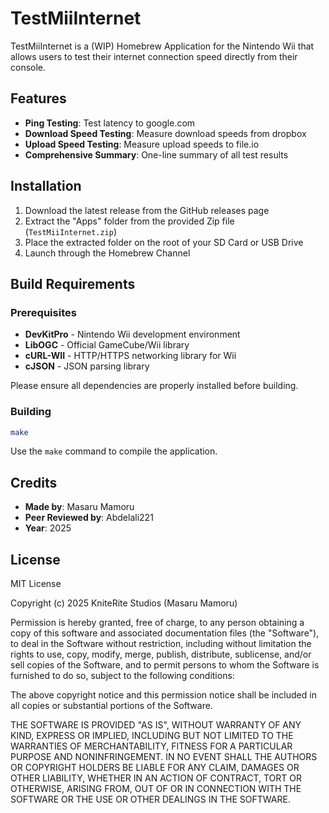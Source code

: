 # TestMiiInternet

TestMiiInternet is a (WIP) Homebrew Application for the Nintendo Wii that allows users to test their internet connection speed directly from their console.
## Features

- **Ping Testing**: Test latency to google.com
- **Download Speed Testing**: Measure download speeds from dropbox
- **Upload Speed Testing**: Measure upload speeds to file.io
- **Comprehensive Summary**: One-line summary of all test results

## Installation

1. Download the latest release from the GitHub releases page
2. Extract the "Apps" folder from the provided Zip file (`TestMiiInternet.zip`)
3. Place the extracted folder on the root of your SD Card or USB Drive
4. Launch through the Homebrew Channel

## Build Requirements

### Prerequisites
- **DevKitPro** - Nintendo Wii development environment
- **LibOGC** - Official GameCube/Wii library
- **cURL-WII** - HTTP/HTTPS networking library for Wii
- **cJSON** - JSON parsing library

Please ensure all dependencies are properly installed before building.

### Building
```bash
make
```

Use the `make` command to compile the application.

## Credits

- **Made by**: Masaru Mamoru
- **Peer Reviewed by**: Abdelali221
- **Year**: 2025

## License
MIT License

Copyright (c) 2025 KniteRite Studios (Masaru Mamoru)

Permission is hereby granted, free of charge, to any person obtaining a copy
of this software and associated documentation files (the "Software"), to deal
in the Software without restriction, including without limitation the rights
to use, copy, modify, merge, publish, distribute, sublicense, and/or sell
copies of the Software, and to permit persons to whom the Software is
furnished to do so, subject to the following conditions:

The above copyright notice and this permission notice shall be included in all
copies or substantial portions of the Software.

THE SOFTWARE IS PROVIDED "AS IS", WITHOUT WARRANTY OF ANY KIND, EXPRESS OR
IMPLIED, INCLUDING BUT NOT LIMITED TO THE WARRANTIES OF MERCHANTABILITY,
FITNESS FOR A PARTICULAR PURPOSE AND NONINFRINGEMENT. IN NO EVENT SHALL THE
AUTHORS OR COPYRIGHT HOLDERS BE LIABLE FOR ANY CLAIM, DAMAGES OR OTHER
LIABILITY, WHETHER IN AN ACTION OF CONTRACT, TORT OR OTHERWISE, ARISING FROM,
OUT OF OR IN CONNECTION WITH THE SOFTWARE OR THE USE OR OTHER DEALINGS IN THE
SOFTWARE.
